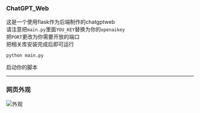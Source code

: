 ### ChatGPT_Web

这是一个使用flask作为后端制作的chatgptweb  
请注意把<code>main.py</code>里面<code>YOU_KEY</code>替换为你的<code>openaikey</code>  
把<code>PORT</code>更改为你需要开放的端口  
把相关库安装完成后即可运行
```
python main.py
```
启动你的脚本

---

### 网页外观

![外观](https://ls-1252580753.cos.ap-chengdu.myqcloud.com/%E7%BD%91%E9%A1%B5%E6%8D%95%E8%8E%B7_20-3-2023_123956_chatgpt.polarws.moe.jpeg)
